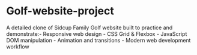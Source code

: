 # Golf-website-project
A detailed clone of Sidcup Family Golf website built to practice and demonstrate:-
Responsive web design - CSS Grid &amp; Flexbox - JavaScript DOM manipulation - Animation and transitions - Modern web development workflow
